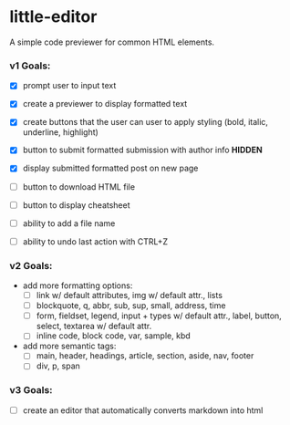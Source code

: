# little-editor
A simple code previewer for common HTML elements.

### v1 Goals:
- [x] prompt user to input text 
- [x] create a previewer to display formatted text
- [x] create buttons that the user can user to apply styling (bold, italic, underline, highlight)
- [x] button to submit formatted submission with author info **HIDDEN**
- [x] display submitted formatted post on new page
- [ ] button to download HTML file
- [ ] button to display cheatsheet
- [ ] ability to add a file name
- [ ] ability to undo last action with CTRL+Z


### v2 Goals:
-  add more formatting options: 
	+ [ ] link w/ default attributes, img w/ default attr., lists
	+ [ ] blockquote, q, abbr, sub, sup, small, address, time
	+ [ ] form, fieldset, legend, input + types w/ default attr., label, button, select, textarea w/ default attr.
	+ [ ] inline code, block code, var, sample, kbd
- add more semantic tags:
	+ [ ] main, header, headings, article, section, aside, nav, footer
	+ [ ] div, p, span

### v3 Goals:
- [ ] create an editor that automatically converts markdown into html
